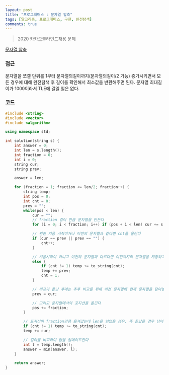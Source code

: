 ```yaml
---
layout: post
title: "프로그래머스 : 문자열 압축"
tags: [알고리즘, 프로그래머스, 구현, 완전탐색]
comments: true
---
```


> 2020 카카오블라인드채용 문제  

[문자열 압축](https://programmers.co.kr/learn/courses/30/lessons/60057)  

### 접근  
문자열을 쪼갤 단위를 1부터 문자열의길이까지(문자열의길이/2 가능) 증가시키면서 모든 경우에 대해 완전탐색 후 길이를 확인해서 최소값을 반환해주면 된다. 문자열 최대길이가 1000이라서 TLE에 걸일 일은 없다.  

### 코드  
~~~c++
#include <string>
#include <vector>
#include <algorithm>

using namespace std;

int solution(string s) {
    int answer = 0;
    int len = s.length();
    int fraction = 0;
    int i = 0;
    string cur;
    string prev;

    answer = len;

    for (fraction = 1; fraction <= len/2; fraction++) {
        string temp;
        int pos = 0;
        int cnt = 0;
        prev = "";
        while(pos < len) {
            cur = "";
            // fraction 길이 만큼 문자열을 만든다
            for (i = 0; i < fraction; i++) if (pos + i < len) cur += s[pos + i];

            // 완전 처음 시작이거나 이전의 문자열과 같다면 cnt를 올린다
            if (cur == prev || prev == "") {
                cnt++;
            }

            // 처음시작이 아니고 이전의 문자열과 다르다면 이전까지의 문자열을 저장하고 cnt를 처음으로 낮춘다
            else {
                if (cnt != 1) temp += to_string(cnt);
                temp += prev;
                cnt = 1;
            }

            // 비교가 끝난 후에는 추후 비교를 위해 이전 문자열에 현재 문자열을 담아놓는다
            prev = cur;

            // 그리고 문자열에서의 포지션을 옮긴다
            pos += fraction;
        }

        // 포지션이 fraction만큼 옮겨갔는데 len을 넘었을 경우, 즉 끝났을 경우 남아있는 문자열을 그대로 붙인다
        if (cnt != 1) temp += to_string(cnt);
        temp += cur;

        // 길이를 비교하여 답을 업데이트한다
        int l = temp.length();
        answer = min(answer, l);
    }

    return answer;
}
~~~
